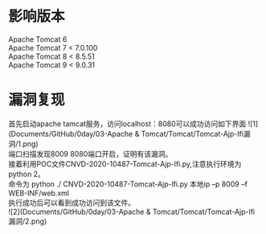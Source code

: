 # 影响版本</br>
Apache Tomcat 6</br>
Apache Tomcat 7 < 7.0.100</br>
Apache Tomcat 8 < 8.5.51</br>
Apache Tomcat 9 < 9.0.31</br>
# 漏洞复现</br>
首先启动apache tamcat服务，访问localhost：8080可以成功访问如下界面
![1](Documents/GitHub/0day/03-Apache & Tomcat/Tomcat/Tomcat-Ajp-lfi漏洞/1.png)</br>
端口扫描发现8009 8080端口开启，证明有该漏洞。</br>
接着利用POC文件CNVD-2020-10487-Tomcat-Ajp-lfi.py,注意执行环境为python 2。</br>
命令为 python ./ CNVD-2020-10487-Tomcat-Ajp-lfi.py 本地ip –p 8009 –f WEB-INF/web.xml</br>
执行成功后可以看到成功访问到该文件。</br>
![2](Documents/GitHub/0day/03-Apache & Tomcat/Tomcat/Tomcat-Ajp-lfi漏洞/2.png)</br>


